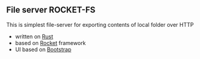 ## File server ROCKET-FS

This is simplest file-server for exporting contents of local folder over HTTP

* written on [Rust](https://www.rust-lang.org/)
* based on [Rocket](https://rocket.rs/) framework
* UI based on [Bootstrap](https://getbootstrap.com/)
